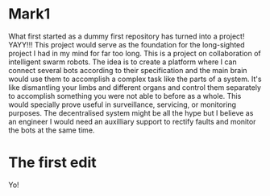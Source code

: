 # Mark1
What first started as a dummy first repository has turned into a project!
YAYY!!!
This project would serve as the foundation for the long-sighted project I had in my mind for far too long.
This is a project on collaboration of intelligent swarm robots. The idea is to create a platform where I can connect several bots according to their specification and the main brain would use them to accomplish a complex task like the parts of a system. It's like dismantling your limbs and different organs and control them separately to accomplish something you were not able to before as a whole.
This would specially prove useful in surveillance, servicing, or monitoring purposes. 
The decentralised system might be all the hype but I believe as an engineer I would need an auxilliary support to rectify faults and monitor the bots at the same time.
# The first edit
Yo!
